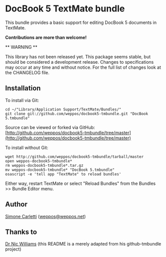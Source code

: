 # DocBook 5 TextMate bundle

This bundle provides a basic support for editing DocBook 5 documents in TextMate.

**Contributions are more than welcome!**


** WARNING **

This library has not been released yet. This package seems stable, but should be considered a development release.
Changes to specifications may occur at any time and without notice. For the full list of changes look at the CHANGELOG file. 


## Installation
 
To install via Git:

    cd ~/"Library/Application Support/TextMate/Bundles/"
    git clone git://github.com/weppos/docbook5-tmbundle.git "DocBook 5.tmbundle"

Source can be viewed or forked via GitHub: [http://github.com/weppos/docbook5-tmbundle/tree/master](http://github.com/weppos/docbook5-tmbundle/tree/master)

To install without Git:

    wget http://github.com/weppos/docbook5-tmbundle/tarball/master
    open weppos-docbook5-tmbundle*
    rm weppos-docbook5-tmbundle*.tar.gz
    mv weppos-docbook5-tmbundle* "DocBook 5.tmbundle"
    osascript -e 'tell app "TextMate" to reload bundles'
 
Either way, restart TextMate or select "Reload Bundles" from the Bundles >> Bundle Editor menu.


## Author

[Simone Carletti](http://www.simonecarletti.com) (<weppos@weppos.net>)


## Thanks to
 
[Dr Nic Williams](http://drnicwilliams.com/) (this README is a merely adapted from his github-tmbundle project)
